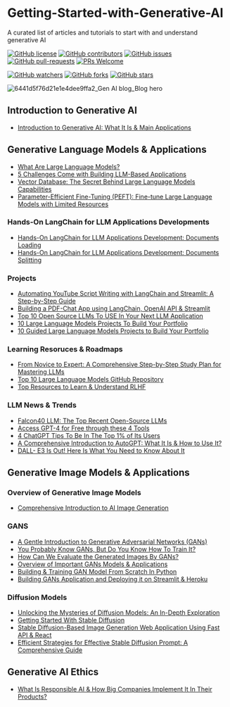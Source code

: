# Getting-Started-with-Generative-AI
A curated list of articles and tutorials to start with and understand generative AI

[![GitHub license](https://img.shields.io/github/license/youssefHosni/Getting-Started-with-Generative-AI.svg)](https://github.com/youssefHosni/Getting-Started-with-Generative-AI/blob/master/LICENSE)
[![GitHub contributors](https://img.shields.io/github/contributors/youssefHosni/Getting-Started-with-Generative-AI.svg)](https://GitHub.com/youssefHosni/Getting-Started-with-Generative-AI/graphs/contributors/)
[![GitHub issues](https://img.shields.io/github/issues/youssefHosni/Getting-Started-with-Generative-AI.svg)](https://GitHub.com/youssefHosni/Getting-Started-with-Generative-AI/issues/)
[![GitHub pull-requests](https://img.shields.io/github/issues-pr/youssefHosni/Getting-Started-with-Generative-AI.svg)](https://GitHub.com/youssefHosni/Getting-Started-with-Generative-AI/pulls/)
[![PRs Welcome](https://img.shields.io/badge/PRs-welcome-brightgreen.svg?style=flat-square)](http://makeapullrequest.com)

[![GitHub watchers](https://img.shields.io/github/watchers/youssefHosni/Getting-Started-with-Generative-AI.svg?style=social&label=Watch)](https://GitHub.com/youssefHosni/Getting-Started-with-Generative-AI/watchers/)
[![GitHub forks](https://img.shields.io/github/forks/youssefHosni/Getting-Started-with-Generative-AI.svg?style=social&label=Fork)](https://GitHub.com/youssefHosni/Getting-Started-with-Generative-AI/network/)
[![GitHub stars](https://img.shields.io/github/stars/youssefHosni/Getting-Started-with-Generative-AI.svg?style=social&label=Star)](https://GitHub.com/youssefHosni/Getting-Started-with-Generative-AI/stargazers/)

![6441d5f76d21e1e4dee9ffa2_Gen AI blog_Blog hero](https://github.com/youssefHosni/Getting-Started-with-Generative-AI/assets/72076328/bd6ea757-64de-486e-bd67-cd3a9fac8580)

## Introduction to Generative AI ##
* [Introduction to Generative AI: What It Is & Main Applications](https://medium.com/mlearning-ai/introduction-to-generative-ai-what-it-is-main-applications-9ddf9e9dc88f?sk=1c608870e625b87edd6820a42d55c7b5)

## Generative Language Models & Applications ##
* [What Are Large Language Models?](https://pub.towardsai.net/what-are-large-language-models-2da95a3d7023?sk=a10b5d5808b3f25ed0ab06921043e8b3)
* [5 Challenges Come with Building LLM-Based Applications](https://levelup.gitconnected.com/5-challenges-come-with-building-llm-based-applications-5fbf8bca1a66?sk=bf23ad172f6b6b32b545a440380b02a9)
* [Vector Database: The Secret Behind Large Language Models Capabilities](https://levelup.gitconnected.com/vector-database-the-secret-behind-large-language-models-capabilities-7d4f6b714d16?sk=64c8c1b742d7a83523bb1781ee4ebf5e)
* [Parameter-Efficient Fine-Tuning (PEFT): Fine-tune Large Language Models with Limited Resources](https://levelup.gitconnected.com/parameter-efficient-fine-tuning-peft-fine-tune-large-language-models-with-limited-resources-a42439196d34?sk=d82e41163ce72aced351644de45598c7)

### Hands-On LangChain for LLM Applications Developments ### 
* [Hands-On LangChain for LLM Applications Development: Documents Loading](https://open.substack.com/pub/youssefh/p/hands-on-langchain-for-llm-applications?r=1sqbmi&utm_campaign=post&utm_medium=web)
* [Hands-On LangChain for LLM Applications Development: Documents Splitting]()

### Projects  ###  
* [Automating YouTube Script Writing with LangChain and Streamlit: A Step-by-Step Guide](https://levelup.gitconnected.com/automating-youtube-script-writing-with-langchain-and-streamlit-a-step-by-step-guide-9786ebaec6be?sk=f7f93f7cfbd3e59b8b079f444c2fd483)
* [Building a PDF-Chat App using LangChain, OpenAI API & Streamlit](https://levelup.gitconnected.com/building-a-pdf-chat-app-using-langchain-openai-api-streamlit-3d95c27bda0?sk=82c044014cc61cd1eef25753778ff267)
* [Top 10 Open Source LLMs To USE In Your Next LLM Application](https://pub.towardsai.net/top-10-open-source-llms-to-use-in-your-next-llm-application-fbfc51542b78?sk=ac19abddaa9006dc3b16b120c9a1d559)
* [10 Large Language Models Projects To Build Your Portfolio](https://levelup.gitconnected.com/10-large-language-models-projects-to-build-your-portfolio-d7974569aad4?sk=d59e963806e3ccf5fdcd3b5c0f715f48)
* [10 Guided Large Language Models Projects to Build Your Portfolio](https://levelup.gitconnected.com/10-guided-large-language-models-projects-to-build-your-portfolio-dc9bd79f09c?sk=fa1867433c0285c6f41470fba0d2198f)

### Learning Resoruces & Roadmaps ###  
* [From Novice to Expert: A Comprehensive Step-by-Step Study Plan for Mastering LLMs](https://pub.towardsai.net/from-novice-to-expert-a-comprehensive-step-by-step-study-plan-for-mastering-llms-dc9feb60ecc4?sk=26b9ecdd113ce144fe9596eddedfa2c1)
* [Top 10 Large Language Models GitHub Repository](https://levelup.gitconnected.com/top-10-large-language-models-github-repository-50ec95b5a7af?sk=68aac6bcbd2a8e8ea3f7933c6fc3ef1b)
* [Top Resources to Learn & Understand RLHF](https://levelup.gitconnected.com/top-resources-to-learn-understand-rlhf-69f7984f1e58?sk=79d44cc8a12394a958545096643bc583)

### LLM News & Trends ###
* [Falcon40 LLM: The Top Recent Open-Source LLMs](https://yousefhosni.medium.com/falcon40-llm-the-top-recent-open-source-llms-50f0377466f0?sk=15f307662d92ad9313500466f71dce2f)
* [Access GPT-4 for Free through these 4 Tools](https://pub.towardsai.net/access-gpt-4-for-free-through-these-4-tools-f548c9ca91d3?sk=f537f603826c6675b4e21d5178da2a0a)
* [4 ChatGPT Tips To Be In The Top 1% of Its Users](https://levelup.gitconnected.com/4-chatgpt-tips-to-be-in-the-top-1-of-its-users-cb1274ffa268?sk=9358aacd06df1b651772fad7857eeba8)
* [A Comprehensive Introduction to AutoGPT: What It Is & How to Use It?](https://pub.towardsai.net/a-comprehensive-introduction-to-autogpt-what-it-is-how-to-use-it-6cea265044ae?sk=e119d0a7f6d74088e1d3d673521f4ba6)
* [DALL- E3 Is Out! Here Is What You Need to Know About It](https://levelup.gitconnected.com/dall-e3-is-out-here-is-what-you-need-to-know-about-it-fe1f8bbcf539?sk=7c6231f85b02b206aa6ed7484cb3e96c)


## Generative Image Models & Applications ## 
### Overview of Generative Image Models ###
* [Comprehensive Introduction to AI Image Generation](https://pub.towardsai.net/comprehensive-introduction-to-ai-image-generation-b153f465c805?sk=dbbcfc1afbbf6822c40709195f1c5b06)

### GANS ###
* [A Gentle Introduction to Generative Adversarial Networks (GANs)](https://pub.towardsai.net/a-gentle-introduction-to-generative-adversarial-networks-gans-cee76581ed22?sk=3e8e7021da6c8bd9c01d0960133fea04)
* [You Probably Know GANs, But Do You Know How To Train It?](https://pub.towardsai.net/you-probably-know-gans-but-do-you-know-how-to-train-it-2573d574af12?sk=b803d0a68f15ddf72d7f69ee6501f8bf)
* [How Can We Evaluate the Generated Images By GANs?](https://pub.towardsai.net/how-on-earth-can-we-evaluate-the-generated-images-by-gans-877e5e7e9fcd?sk=ab56a9aa31896f2fc48968959b0c4695)
* [Overview of Important GANs Models & Applications](https://open.substack.com/pub/youssefh/p/overview-of-important-gans-models?r=1sqbmi&utm_campaign=post&utm_medium=web)
* [Building & Training GAN Model From Scratch In Python](https://open.substack.com/pub/youssefh/p/building-and-training-gan-model-from?r=1sqbmi&utm_campaign=post&utm_medium=web)
* [Building GANs Application and Deploying it on Streamlit & Heroku](https://open.substack.com/pub/youssefh/p/building-gans-application-and-deploying?r=1sqbmi&utm_campaign=post&utm_medium=web)
### Diffusion Models ###
* [Unlocking the Mysteries of Diffusion Models: An In-Depth Exploration](https://pub.towardsai.net/unlocking-the-mysteries-of-diffusion-models-an-in-depth-exploration-aa02d2e44963?sk=1df2d84ab3dc316d7bef99e3e64270c4)
* [Getting Started With Stable Diffusion](https://pub.towardsai.net/getting-started-with-stable-diffusion-f343639e4931?sk=83d8907e785577ee6cf2696f7c3772b4)
* [Stable Diffusion-Based Image Generation Web Application Using Fast API & React](https://medium.com/geekculture/stable-diffusion-based-image-generation-web-application-using-fast-api-react-d519078567bf?sk=6c1ef9063210eda30221be1cbe2dc84b)
* [Efficient Strategies for Effective Stable Diffusion Prompt: A Comprehensive Guide](https://pub.towardsai.net/efficient-strategies-for-effective-stable-diffusion-prompt-a-comprehensive-guide-1964483642bd?sk=49771a8b5a9a570fd356ba52e766ce45)

## Generative AI Ethics ##
* [What Is Responsible AI & How Big Companies Implement It In Their Products?](https://pub.towardsai.net/what-is-responsible-ai-how-big-companies-implement-it-in-their-products-d3a9b4c2458d?sk=8d7395d955bd0bd735af9c7bab22d3ec)
